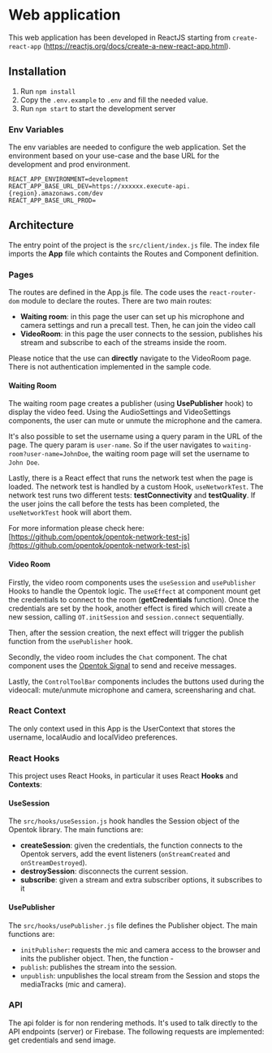 # Web application

This web application has been developed in ReactJS starting from `create-react-app` (https://reactjs.org/docs/create-a-new-react-app.html). 

## Installation

1. Run `npm install`
2. Copy the `.env.example` to `.env` and fill the needed value.
3. Run `npm start` to start the development server

### Env Variables

The env variables are needed to configure the web application. Set the environment based on your use-case and the base URL for the development and prod environment.

```
REACT_APP_ENVIRONMENT=development
REACT_APP_BASE_URL_DEV=https://xxxxxx.execute-api.{region}.amazonaws.com/dev
REACT_APP_BASE_URL_PROD=

```

## Architecture

The entry point of the project is the `src/client/index.js` file. The index file imports the **App** file which containts the Routes and Component definition. 

### Pages

The routes are defined in the App.js file. The code uses the `react-router-dom` module to declare the routes. There are two main routes:

- **Waiting room**: in this page the user can set up his microphone and camera settings and run a precall test. Then, he can join the video call 
- **VideoRoom**: in this page the user connects to the session, publishes his stream and subscribe to each of the streams inside the room.

Please notice that the use can **directly** navigate to the VideoRoom page. There is not authentication implemented in the sample code.

#### Waiting Room

The waiting room page creates a publisher (using **UsePublisher** hook) to display the video feed. Using the AudioSettings and VideoSettings components, the user can mute or unmute the microphone and the camera.

It's also possible to set the username using a query param in the URL of the page. The query param is `user-name`. So if the user navigates to `waiting-room?user-name=JohnDoe`, the waiting room page will set the username to `John Doe`.

Lastly, there is a React effect that runs the network test when the page is loaded. The network test is handled by a custom Hook, `useNetworkTest`. The network test runs two different tests: **testConnectivity** and **testQuality**. If the user joins the call before the tests has been completed, the `useNetworkTest` hook will abort them.

For more information please check here: [https://github.com/opentok/opentok-network-test-js](https://github.com/opentok/opentok-network-test-js)

#### Video Room

Firstly, the video room components uses the `useSession` and `usePublisher` Hooks to handle the Opentok logic. The `useEffect` at component mount get the credentials to connect to the room (**getCredentials** function). Once the credentials are set by the hook, another effect is fired which will create a new session, calling `OT.initSession` and `session.connect` sequentially. 

Then, after the session creation, the next effect will trigger the publish function from the `usePublisher` hook.

Secondly, the video room includes the `Chat` component. The chat component uses the [Opentok Signal](https://tokbox.com/developer/sdks/js/reference/SignalEvent.html) to send and receive messages.

Lastly, the `ControlToolBar` components includes the buttons used during the videocall: mute/unmute microphone and camera, screensharing and chat. 

### React Context

The only context used in this App is the UserContext that stores the username, localAudio and localVideo preferences. 

### React Hooks

This project uses React Hooks, in particular it uses React **Hooks** and **Contexts**: 

#### UseSession

The `src/hooks/useSession.js` hook handles the Session object of the Opentok library. The main functions are: 

- **createSession**: given the credentials, the function connects to the Opentok servers, add the event listeners (`onStreamCreated` and `onStreamDestroyed`).
- **destroySession**: disconnects the current session.
- **subscribe**: given a stream and extra subscriber options, it subscribes to it

#### UsePublisher

The `src/hooks/usePublisher.js` file defines the Publisher object.
The main functions are: 
 
- `initPublisher`: requests the mic and camera access to the browser and inits the publisher object. Then, the function - 
- `publish`: publishes the stream into the session.
- `unpublish`: unpublishes the local stream from the Session and stops the mediaTracks (mic and camera).

### API 

The api folder is for non rendering methods. It's used to talk directly to the API endpoints (server) or Firebase. The following requests are implemented: get credentials and send image.
